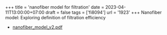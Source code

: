 +++
title = 'nanofiber model for filtration'
date = 2023-04-11T13:00:00+07:00
draft = false
tags = ['fi8094']
url = '1923'
+++
Nanofiber model: Exploring definition of filtration efficiency
<!--more-->

+ [nanofiber_model_v2.pdf](https://zenodo.org/doi/10.5281/zenodo.7818313)
